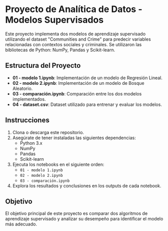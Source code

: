 
# Proyecto de Analítica de Datos - Modelos Supervisados

Este proyecto implementa dos modelos de aprendizaje supervisado utilizando el dataset "Communities and Crime" para predecir variables relacionadas con contextos sociales y criminales. Se utilizaron las bibliotecas de Python: NumPy, Pandas y Scikit-learn.

## Estructura del Proyecto

- **01 - modelo 1.ipynb**: Implementación de un modelo de Regresión Lineal.
- **02 - modelo 2.ipynb**: Implementación de un modelo de Bosque Aleatorio.
- **03 - comparación.ipynb**: Comparación entre los dos modelos implementados.
- **04 - dataset.csv**: Dataset utilizado para entrenar y evaluar los modelos.

## Instrucciones

1. Clona o descarga este repositorio.
2. Asegúrate de tener instaladas las siguientes dependencias:
   - Python 3.x
   - NumPy
   - Pandas
   - Scikit-learn
3. Ejecuta los notebooks en el siguiente orden:
   - `01 - modelo 1.ipynb`
   - `02 - modelo 2.ipynb`
   - `03 - comparación.ipynb`
4. Explora los resultados y conclusiones en los outputs de cada notebook.

## Objetivo

El objetivo principal de este proyecto es comparar dos algoritmos de aprendizaje supervisado y analizar su desempeño para identificar el modelo más adecuado.

